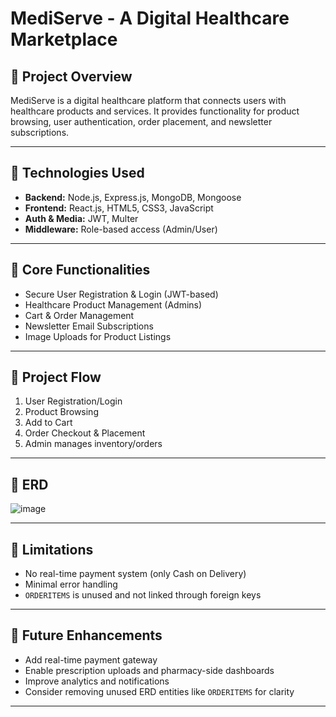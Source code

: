 # MediServe - A Digital Healthcare Marketplace

## 📌 Project Overview
MediServe is a digital healthcare platform that connects users with healthcare products and services. It provides functionality for product browsing, user authentication, order placement, and newsletter subscriptions.

---

## 📘 Technologies Used
- **Backend:** Node.js, Express.js, MongoDB, Mongoose
- **Frontend:** React.js, HTML5, CSS3, JavaScript
- **Auth & Media:** JWT, Multer
- **Middleware:** Role-based access (Admin/User)

---

## 🔧 Core Functionalities
- Secure User Registration & Login (JWT-based)
- Healthcare Product Management (Admins)
- Cart & Order Management
- Newsletter Email Subscriptions
- Image Uploads for Product Listings

---

## 🔄 Project Flow
1. User Registration/Login
2. Product Browsing
3. Add to Cart
4. Order Checkout & Placement
5. Admin manages inventory/orders

---

## 🧩 ERD 
![image](https://github.com/user-attachments/assets/59be5c1c-90a8-4e37-ba3b-5667856cade2)


---

## 🚫 Limitations
- No real-time payment system (only Cash on Delivery)
- Minimal error handling
- `ORDERITEMS` is unused and not linked through foreign keys

---

## 🚀 Future Enhancements
- Add real-time payment gateway
- Enable prescription uploads and pharmacy-side dashboards
- Improve analytics and notifications
- Consider removing unused ERD entities like `ORDERITEMS` for clarity

---
